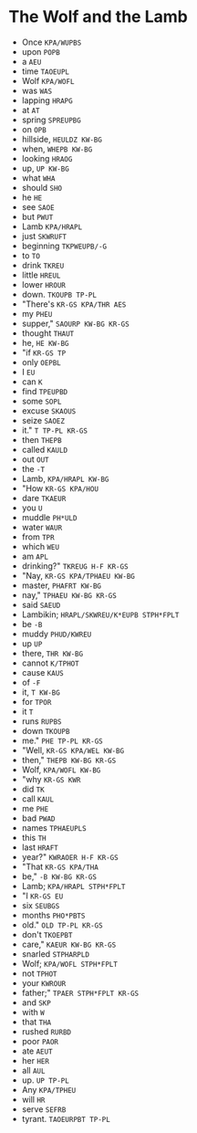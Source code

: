 # The Wolf and the Lamb

* Once `KPA/WUPBS`
* upon `POPB`
* a `AEU`
* time `TAOEUPL`
* Wolf `KPA/WOFL`
* was `WAS`
* lapping `HRAPG`
* at `AT`
* spring `SPREUPBG`
* on `OPB`
* hillside, `HEULDZ KW-BG`
* when, `WHEPB KW-BG`
* looking `HRAOG`
* up, `UP KW-BG`
* what `WHA`
* should `SHO`
* he `HE`
* see `SAOE`
* but `PWUT`
* Lamb `KPA/HRAPL`
* just `SKWRUFT`
* beginning `TKPWEUPB/-G`
* to `TO`
* drink `TKREU`
* little `HREUL`
* lower `HROUR`
* down. `TKOUPB TP-PL`
* "There's `KR-GS KPA/THR AES`
* my `PHEU`
* supper," `SAOURP KW-BG KR-GS`
* thought `THAUT`
* he, `HE KW-BG`
* "if `KR-GS TP`
* only `OEPBL`
* I `EU`
* can `K`
* find `TPEUPBD`
* some `SOPL`
* excuse `SKAOUS`
* seize `SAOEZ`
* it." `T TP-PL KR-GS`
* then `THEPB`
* called `KAULD`
* out `OUT`
* the `-T`
* Lamb, `KPA/HRAPL KW-BG`
* "How `KR-GS KPA/HOU`
* dare `TKAEUR`
* you `U`
* muddle `PH*ULD`
* water `WAUR`
* from `TPR`
* which `WEU`
* am `APL`
* drinking?" `TKREUG H-F KR-GS`
* "Nay, `KR-GS KPA/TPHAEU KW-BG`
* master, `PHAFRT KW-BG`
* nay," `TPHAEU KW-BG KR-GS`
* said `SAEUD`
* Lambikin; `HRAPL/SKWREU/K*EUPB STPH*FPLT`
* be `-B`
* muddy `PHUD/KWREU`
* up `UP`
* there, `THR KW-BG`
* cannot `K/TPHOT`
* cause `KAUS`
* of `-F`
* it, `T KW-BG`
* for `TPOR`
* it `T`
* runs `RUPBS`
* down `TKOUPB`
* me." `PHE TP-PL KR-GS`
* "Well, `KR-GS KPA/WEL KW-BG`
* then," `THEPB KW-BG KR-GS`
* Wolf, `KPA/WOFL KW-BG`
* "why `KR-GS KWR`
* did `TK`
* call `KAUL`
* me `PHE`
* bad `PWAD`
* names `TPHAEUPLS`
* this `TH`
* last `HRAFT`
* year?" `KWRAOER H-F KR-GS`
* "That `KR-GS KPA/THA`
* be," `-B KW-BG KR-GS`
* Lamb; `KPA/HRAPL STPH*FPLT`
* "I `KR-GS EU`
* six `SEUBGS`
* months `PHO*PBTS`
* old." `OLD TP-PL KR-GS`
* don't `TKOEPBT`
* care," `KAEUR KW-BG KR-GS`
* snarled `STPHARPLD`
* Wolf; `KPA/WOFL STPH*FPLT`
* not `TPHOT`
* your `KWROUR`
* father;" `TPAER STPH*FPLT KR-GS`
* and `SKP`
* with `W`
* that `THA`
* rushed `RURBD`
* poor `PAOR`
* ate `AEUT`
* her `HER`
* all `AUL`
* up. `UP TP-PL`
* Any `KPA/TPHEU`
* will `HR`
* serve `SEFRB`
* tyrant. `TAOEURPBT TP-PL`
